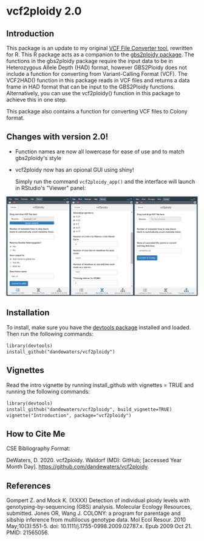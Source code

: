 # vcf2ploidy 2.0

## Introduction

This package is an update to my original [VCF File Converter tool](https://github.com/dandewaters/VCF-File-Converter), rewritten for R. This R package acts as a companion to the [gbs2ploidy package](https://cran.r-project.org/package=gbs2ploidy). The functions in the gbs2ploidy package require the input data to be in Heterozygous Allele Depth (HAD) format, however GBS2Ploidy does not include a function for converting from Variant-Calling Format (VCF). The VCF2HAD() function in this package reads in VCF files and returns a data frame in HAD format that can be input to the GBS2Ploidy functions. Alternatively, you can use the vcf2ploidy() function in this package to achieve this in one step.

This package also contains a function for converting VCF files to Colony format.

## Changes with version 2.0!

* Function names are now all lowercase for ease of use and to match gbs2ploidy's style
* vcf2ploidy now has an opional GUI using shiny!

  Simply run the command `vcf2ploidy_app()` and the interface will launch in RStudio's "Viewer" panel:

![](inst/vcf2ploidy_app.png)


## Installation
 
To install, make sure you have the [devtools package](https://cran.r-project.org/package=devtools) installed and loaded. Then run the following commands:

```{r installation, eval=FALSE}
library(devtools)
install_github("dandewaters/vcf2ploidy")
```

## Vignettes

Read the intro vignette by running install_github with vignettes = TRUE and running the following commands:

```{r vignettes, eval=FALSE}
library(devtools)
install_github("dandewaters/vcf2ploidy", build_vignette=TRUE)
vignette("Introduction", package="vcf2ploidy")
```

## How to Cite Me
CSE Bibliography Format:

DeWaters, D. 2020. vcf2ploidy. Waldorf (MD): GitHub; [accessed Year Month Day]. https://github.com/dandewaters/vcf2ploidy.

## References

Gompert  Z.  and  Mock  K.  (XXXX)  Detection  of  individual  ploidy  levels  with  genotyping-by-sequencing (GBS) analysis. Molecular Ecology Resources, submitted.
Jones OR, Wang J. COLONY: a program for parentage and sibship inference from multilocus genotype data. Mol Ecol Resour. 2010 May;10(3):551-5. doi: 10.1111/j.1755-0998.2009.02787.x. Epub 2009 Oct 21. PMID: 21565056.
